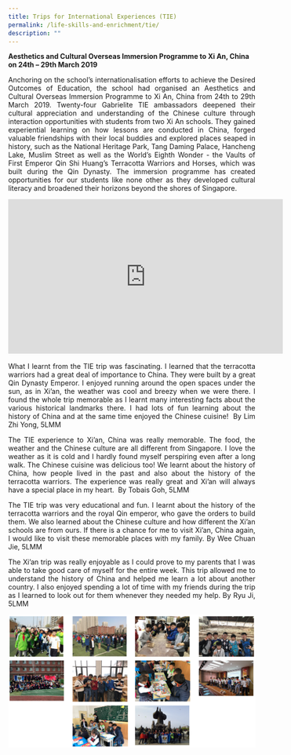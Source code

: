 ```yaml
---
title: Trips for International Experiences (TIE)
permalink: /life-skills-and-enrichment/tie/
description: ""
---
```

**Aesthetics and Cultural Overseas Immersion Programme to Xi An, China on 24th – 29th March 2019**
  
<p align="justify">
Anchoring on the school’s internationalisation efforts to achieve the Desired Outcomes of Education, the school had organised an Aesthetics and Cultural Overseas Immersion Programme to Xi An, China from 24th to 29th March 2019. Twenty-four Gabrielite TIE ambassadors deepened their cultural appreciation and understanding of the Chinese culture through interaction opportunities with students from two Xi An schools. They gained experiential learning on how lessons are conducted in China, forged valuable friendships with their local buddies and explored places seaped in history, such as the National Heritage Park, Tang Daming Palace, Hancheng Lake, Muslim Street as well as the World’s Eighth Wonder - the Vaults of First Emperor Qin Shi Huang’s Terracotta Warriors and Horses, which was built during the Qin Dynasty. The immersion programme has created opportunities for our students like none other as they developed cultural literacy and broadened their horizons beyond the shores of Singapore. </p>


<center><iframe width="560" height="315" src="https://www.youtube.com/embed/gz6-SAASztQ" title="2019 Trips for International Experiences" frameborder="0" allow="accelerometer; autoplay; clipboard-write; encrypted-media; gyroscope; picture-in-picture" allowfullscreen></iframe></center>

<p align="justify">
What I learnt from the TIE trip was fascinating. I learned that the terracotta warriors had a great deal of importance to China. They were built by a great Qin Dynasty Emperor. I enjoyed running around the open spaces under the sun, as in Xi’an, the weather was cool and breezy when we were there. I found the whole trip memorable as I learnt many interesting facts about the various historical landmarks there. I had lots of fun learning about the history of China and at the same time enjoyed the Chinese cuisine!    
By Lim Zhi Yong, 5LMM 
</p>
  

  
<p align="justify">
The TIE experience to Xi’an, China was really memorable. The food, the weather and the Chinese culture are all different from Singapore. I love the weather as it is cold and I hardly found myself perspiring even after a long walk. The Chinese cuisine was delicious too! We learnt about the history of China, how people lived in the past and also about the history of the terracotta warriors. The experience was really great and Xi’an will always have a special place in my heart.   
By Tobais Goh, 5LMM
</p>
  

  
<p align="justify">
The TIE trip was very educational and fun. I learnt about the history of the terracotta warriors and the royal Qin emperor, who gave the orders to build them. We also learned about the Chinese culture and how different the Xi’an schools are from ours. If there is a chance for me to visit Xi’an, China again, I would like to visit these memorable places with my family.   
By Wee Chuan Jie, 5LMM
</p>
  

  
<p align="justify">
The Xi’an trip was really enjoyable as I could prove to my parents that I was able to take good care of myself for the entire week. This trip allowed me to understand the history of China and helped me learn a lot about another country. I also enjoyed spending a lot of time with my friends during the trip as I learned to look out for them whenever they needed my help.   
By Ryu Ji, 5LMM
</p>

![](/images/tie1.png)
